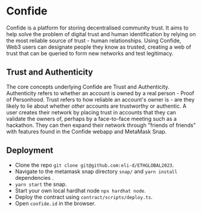 # Confide
Confide is a platform for storing decentralised community trust. It aims to help solve the problem of digital trust and human identification by relying on the most reliable source of trust - human relationships. Using Confide, Web3 users can designate people they know as trusted, creating a web of trust that can be queried to form new networks and test legitimacy.

## Trust and Authenticity

The core concepts underlying Confide are Trust and Authenticity. Authenticity refers to whether an account is owned by a real person - Proof of Personhood. Trust refers to how reliable an account's owner is - are they likely to lie about whether *other* accounts are trustworthy or authentic. A user creates their network by placing trust in accounts that they can validate the owners of, perhaps by a face-to-face meeting such as a hackathon. They can then expand their network through "friends of friends" with features found in the Confide webapp and MetaMask Snap.

## Deployment

- Clone the repo `git clone git@github.com:eli-d/ETHGLOBAL2023`.
- Navigate to the metamask snap directory `snap/` and `yarn install` dependencies .
- `yarn start` the snap.
- Start your own local hardhat node `npx hardhat node`.
- Deploy the contract using `contract/scripts/deploy.ts`.
- Open `confide.id` in the browser.
